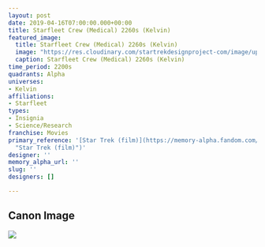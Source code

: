 ```yaml
---
layout: post
date: 2019-04-16T07:00:00.000+00:00
title: Starfleet Crew (Medical) 2260s (Kelvin)
featured_image:
  title: Starfleet Crew (Medical) 2260s (Kelvin)
  image: "https://res.cloudinary.com/startrekdesignproject-com/image/upload/v1555439911/StarfleetCrewMedical2260sKelvin.png"
  caption: Starfleet Crew (Medical) 2260s (Kelvin)
time_period: 2200s
quadrants: Alpha
universes:
- Kelvin
affiliations:
- Starfleet
types:
- Insignia
- Science/Research
franchise: Movies
primary_reference: '[Star Trek (film)](https://memory-alpha.fandom.com/wiki/Star_Trek_(film)
  "Star Trek (film)")'
designer: ''
memory_alpha_url: ''
slug: ''
designers: []

---
```

## Canon Image

![](https://res.cloudinary.com/startrekdesignproject-com/image/upload/v1555439414/StarfleetCrewMedical2260sKelvin1.jpg)